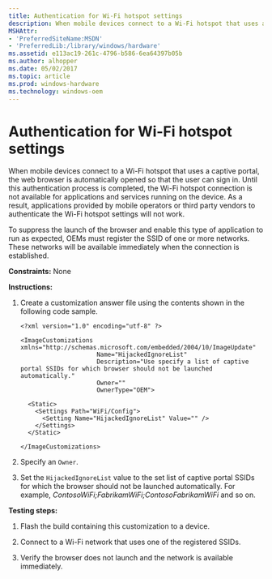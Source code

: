 ```yaml
---
title: Authentication for Wi-Fi hotspot settings
description: When mobile devices connect to a Wi-Fi hotspot that uses a captive portal, the web browser is automatically opened so that the user can sign in.
MSHAttr:
- 'PreferredSiteName:MSDN'
- 'PreferredLib:/library/windows/hardware'
ms.assetid: e113ac19-261c-4796-b586-6ea64397b05b
ms.author: alhopper
ms.date: 05/02/2017
ms.topic: article
ms.prod: windows-hardware
ms.technology: windows-oem
---
```


# Authentication for Wi-Fi hotspot settings


When mobile devices connect to a Wi-Fi hotspot that uses a captive portal, the web browser is automatically opened so that the user can sign in. Until this authentication process is completed, the Wi-Fi hotspot connection is not available for applications and services running on the device. As a result, applications provided by mobile operators or third party vendors to authenticate the Wi-Fi hotspot settings will not work.

To suppress the launch of the browser and enable this type of application to run as expected, OEMs must register the SSID of one or more networks. These networks will be available immediately when the connection is established.

<a href="" id="constraints---none"></a>**Constraints:** None  

<a href="" id="instructions-"></a>**Instructions:**  
1.  Create a customization answer file using the contents shown in the following code sample.

    ``` syntax
    <?xml version="1.0" encoding="utf-8" ?>  

    <ImageCustomizations xmlns="http://schemas.microsoft.com/embedded/2004/10/ImageUpdate"  
                         Name="HijackedIgnoreList"  
                         Description="Use specify a list of captive portal SSIDs for which browser should not be launched automatically."  
                         Owner=""  
                         OwnerType="OEM"> 
      
      <Static>  
        <Settings Path="WiFi/Config">  
          <Setting Name="HijackedIgnoreList" Value="" />  
        </Settings>  
      </Static>

    </ImageCustomizations>
    ```

2.  Specify an `Owner`.

3.  Set the `HijackedIgnoreList` value to the set list of captive portal SSIDs for which the browser should not be launched automatically. For example, *ContosoWiFi;FabrikamWiFi;ContosoFabrikamWiFi* and so on.

<a href="" id="testing-steps-"></a>**Testing steps:**  
1.  Flash the build containing this customization to a device.

2.  Connect to a Wi-Fi network that uses one of the registered SSIDs.

3.  Verify the browser does not launch and the network is available immediately.

 

 






